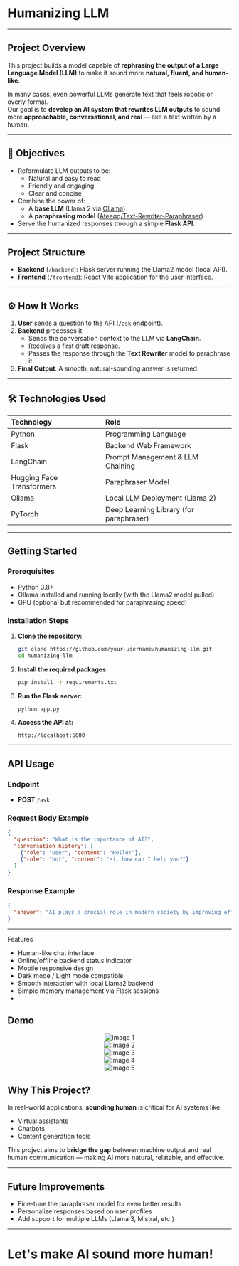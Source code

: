 #  Humanizing LLM 

---

##  Project Overview

This project builds a model capable of **rephrasing the output of a Large Language Model (LLM)** to make it sound more **natural, fluent, and human-like**.

In many cases, even powerful LLMs generate text that feels robotic or overly formal.  
Our goal is to **develop an AI system that rewrites LLM outputs** to sound more **approachable, conversational, and real** — like a text written by a human.

---

## 🎯 Objectives

- Reformulate LLM outputs to be:
  - Natural and easy to read
  - Friendly and engaging
  - Clear and concise
- Combine the power of:
  - A **base LLM** (Llama 2 via [Ollama](https://ollama.com/))
  - A **paraphrasing model** ([Ateeqq/Text-Rewriter-Paraphraser](https://huggingface.co/Ateeqq/Text-Rewriter-Paraphraser))
- Serve the humanized responses through a simple **Flask API**.

---
##  Project Structure

- **Backend** (`/backend`): Flask server running the Llama2 model (local API).
- **Frontend** (`/frontend`): React Vite application for the user interface.

---
## ⚙️ How It Works

1. **User** sends a question to the API (`/ask` endpoint).
2. **Backend** processes it:
   - Sends the conversation context to the LLM via **LangChain**.
   - Receives a first draft response.
   - Passes the response through the **Text Rewriter** model to paraphrase it.
3. **Final Output**: A smooth, natural-sounding answer is returned.

---

## 🛠️ Technologies Used

| Technology | Role |
| :--- | :--- |
| Python | Programming Language |
| Flask | Backend Web Framework |
| LangChain | Prompt Management & LLM Chaining |
| Hugging Face Transformers | Paraphraser Model |
| Ollama | Local LLM Deployment (Llama 2) |
| PyTorch | Deep Learning Library (for paraphraser) |

---

##  Getting Started

### Prerequisites
- Python 3.8+
- Ollama installed and running locally (with the Llama2 model pulled)
- GPU (optional but recommended for paraphrasing speed)

### Installation Steps

1. **Clone the repository:**
   ```bash
   git clone https://github.com/your-username/humanizing-llm.git
   cd humanizing-llm
   ```

2. **Install the required packages:**
   ```bash
   pip install -r requirements.txt
   ```

3. **Run the Flask server:**
   ```bash
   python app.py
   ```

4. **Access the API at:**
   ```
   http://localhost:5000
   ```

---

##  API Usage

### Endpoint

- **POST** `/ask`

### Request Body Example

```json
{
  "question": "What is the importance of AI?",
  "conversation_history": [
    {"role": "user", "content": "Hello!"},
    {"role": "bot", "content": "Hi, how can I help you?"}
  ]
}
```

### Response Example

```json
{
  "answer": "AI plays a crucial role in modern society by improving efficiency, decision-making, and driving innovation across various industries."
}
```

---
Features

- Human-like chat interface
- Online/offline backend status indicator
- Mobile responsive design
- Dark mode / Light mode compatible
- Smooth interaction with local Llama2 backend
- Simple memory management via Flask sessions
- 
##  Demo
<div align="center">
  <img src="/assets/Capture d'écran 2025-04-27 065613.png" alt="Image 1" />
</div>
<div align="center">
  <img src="./assets/Capture d'écran 2025-04-27 065642.png" alt="Image 2" />
</div>
<div align="center">
  <img src="./assets/Capture d'écran 2025-04-27 065711.png" alt="Image 3" />
</div>
<div align="center">
  <img src="./assets/Capture d'écran 2025-04-27 065753.png" alt="Image 4" />
</div>
<div align="center">
  <img src="./assets/Capture d'écran 2025-04-27 065812.png" alt="Image 5" />
</div>


##  Why This Project?

In real-world applications, **sounding human** is critical for AI systems like:
- Virtual assistants
- Chatbots
- Content generation tools

This project aims to **bridge the gap** between machine output and real human communication — making AI more natural, relatable, and effective.

---

##  Future Improvements

- Fine-tune the paraphraser model for even better results
- Personalize responses based on user profiles
- Add support for multiple LLMs (Llama 3, Mistral, etc.)

---


# Let's make AI sound more human!

